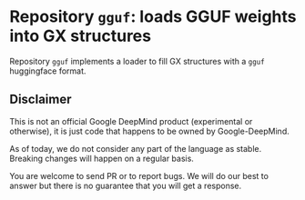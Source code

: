 # Repository `gguf`: loads GGUF weights into GX structures

Repository `gguf` implements a loader to fill GX structures with a `gguf`
huggingface format.

## Disclaimer

This is not an official Google DeepMind product (experimental or otherwise), it is
just code that happens to be owned by Google-DeepMind.

As of today, we do not consider any part of the language as stable. Breaking
changes will happen on a regular basis.

You are welcome to send PR or to report bugs. We will do our best to answer but there
is no guarantee that you will get a response.

